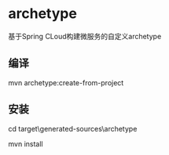 # archetype

基于Spring CLoud构建微服务的自定义archetype

## 编译

mvn archetype:create-from-project

## 安装

cd target\generated-sources\archetype

mvn install